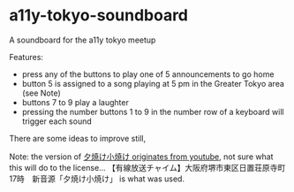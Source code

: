 # a11y-tokyo-soundboard

A soundboard for the a11y tokyo meetup

Features:
- press any of the buttons to play one of 5 announcements to go home
- button 5 is assigned to a song playing at 5 pm in the Greater Tokyo area (see Note)
- buttons 7 to 9 play a laughter
- pressing the number buttons 1 to 9 in the number row of a keyboard will trigger each sound

There are some ideas to improve still, 

Note: the version of [夕焼け小焼け originates from youtube](https://www.youtube.com/watch?v=02-ZA7Mw3j4), not sure what this will do to the license...
 【有線放送チャイム】大阪府堺市東区日置荘原寺町17時　新音源「夕焼け小焼け」 is what was used.